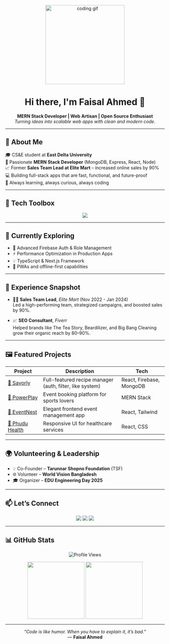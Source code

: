 <!-- Animated Coding Cover -->
<p align="center">
  <img src="https://raw.githubusercontent.com/Elanza-48/Elanza-48/main/developer.gif" height="250" alt="coding gif" />
</p>

<h1 align="center">Hi there, I'm Faisal Ahmed 👋</h1>
<p align="center">
  <b>MERN Stack Developer | Web Artisan | Open Source Enthusiast</b><br/>
  <i>Turning ideas into scalable web apps with clean and modern code.</i>
</p>

---

## 🚀 About Me

🎓 CS&E student at **East Delta University**  
🧠 Passionate **MERN Stack Developer** (MongoDB, Express, React, Node)  
📈 Former **Sales Team Lead at Elite Mart** – increased online sales by 90%  
💻 Building full-stack apps that are fast, functional, and future-proof  
🌟 Always learning, always curious, always coding

---

## 🧰 Tech Toolbox

<p align="center">
  <img src="https://skillicons.dev/icons?i=react,nodejs,express,mongodb,tailwind,js,firebase,figma,git,vite,html,css" />
</p>

---

## 🌱 Currently Exploring

- 🔐 Advanced Firebase Auth & Role Management  
- ⚡ Performance Optimization in Production Apps  
- 💡 TypeScript & Next.js Framework  
- 📱 PWAs and offline-first capabilities

---

## 💼 Experience Snapshot

- 🧑‍💻 **Sales Team Lead**, *Elite Mart* (Nov 2022 - Jan 2024)  
  Led a high-performing team, strategized campaigns, and boosted sales by 90%.

- 📈 **SEO Consultant**, *Fiverr*  
  Helped brands like The Tea Story, Beardilizer, and Big Bang Cleaning grow their organic reach by 80–90%.

---

## 🖼️ Featured Projects

| Project | Description | Tech |
|--------|-------------|------|
| [🔗 Savorly](https://savorly-faisal-ahmed.netlify.app/) | Full-featured recipe manager (auth, filter, like system) | React, Firebase, MongoDB |
| [🔗 PowerPlay](https://powerplay-faisal-ahmed.netlify.app/) | Event booking platform for sports lovers | MERN Stack |
| [🔗 EventNest](https://event-nest-faisal-ahmed.netlify.app/) | Elegant frontend event management app | React, Tailwind |
| [🔗 Phudu Health](https://phudu-health-faisal-ahmed.netlify.app/) | Responsive UI for healthcare services | React, CSS |

---

## 🌍 Volunteering & Leadership

- 💡 Co-Founder – **Tarunnar Shopno Foundation** (TSF)  
- 🌐 Volunteer – **World Vision Bangladesh**  
- 🎓 Organizer – **EDU Engineering Day 2025**

---

## 📫 Let’s Connect

<p align="center">
  <a href="mailto:faisalahmed4417@gmail.com"><img src="https://img.shields.io/badge/email-D14836?style=for-the-badge&logo=gmail&logoColor=white" /></a>
  <a href="https://www.linkedin.com/in/faisal-ahmed4417/"><img src="https://img.shields.io/badge/linkedin-0A66C2?style=for-the-badge&logo=linkedin&logoColor=white" /></a>
  <a href="https://github.com/faisalahmed3"><img src="https://img.shields.io/badge/github-181717?style=for-the-badge&logo=github&logoColor=white" /></a>
</p>

---

## 📊 GitHub Stats

<p align="center">
  <img src="https://komarev.com/ghpvc/?username=faisalahmed3&label=Profile%20Views&color=0e75b6&style=flat" alt="Profile Views" />
</p>

<p align="center">
  <img height="180em" src="https://github-readme-stats.vercel.app/api?username=faisalahmed3&show_icons=true&theme=radical" />
  <img height="180em" src="https://github-readme-stats.vercel.app/api/top-langs/?username=faisalahmed3&layout=compact&theme=radical" />
</p>

---

<p align="center">
  <i>“Code is like humor. When you have to explain it, it’s bad.”</i><br/>
  — <b>Faisal Ahmed</b>
</p>
